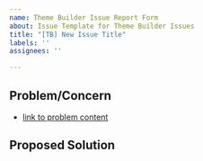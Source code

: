 ```yaml
---
name: Theme Builder Issue Report Form
about: Issue Template for Theme Builder Issues
title: "[TB] New Issue Title"
labels: ''
assignees: ''

---
```


<!-- Issue Content -->
## Problem/Concern

* [link to problem content]()

## Proposed Solution
